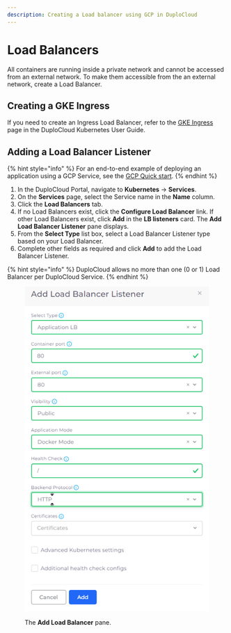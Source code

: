 ```yaml
---
description: Creating a Load balancer using GCP in DuploCloud
---
```


# Load Balancers

All containers are running inside a private network and cannot be accessed from an external network. To make them accessible from the an external network, create a Load Balancer.

## Creating a GKE Ingress

If you need to create an Ingress Load Balancer, refer to the [GKE Ingress](../../kubernetes-overview/ingress-loadbalancer/gke-ingress.md) page in the DuploCloud Kubernetes User Guide.&#x20;

## Adding a Load Balancer Listener

{% hint style="info" %}
For an end-to-end example of deploying an application using a GCP Service, see the [GCP Quick start](../quick-start/).
{% endhint %}

1. In the DuploCloud Portal, navigate to **Kubernetes** -> **Services**.
2. On the **Services** page, select the Service name in the **Name** column.
3. Click the **Load Balancers** tab.
4. If no Load Balancers exist, click the **Configure Load Balancer** link. If other Load Balancers exist, click **Add** in the **LB listeners** card. The **Add Load Balancer Listener** pane displays.
5. From the **Select Type** list box, select a Load Balancer Listener type based on your Load Balancer.
6. Complete other fields as required and click **Add** to add the Load Balancer Listener.

{% hint style="info" %}
DuploCloud allows no more than one (0 or 1) Load Balancer per DuploCloud Service.
{% endhint %}

<div align="left">

<figure><img src="../../.gitbook/assets/image (12) (5).png" alt=""><figcaption><p>The <strong>Add Load Balancer</strong> pane.</p></figcaption></figure>

</div>
